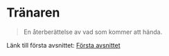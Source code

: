 # Tränaren

> En återberättelse av vad som kommer att hända.

Länk till första avsnittet: [Första avsnittet](/docs/forsta_avsnittet/intro.md)
